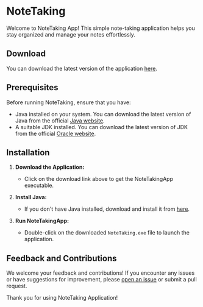 # NoteTaking

Welcome to NoteTaking App! This simple note-taking application helps you stay organized and manage your notes effortlessly.

## Download

You can download the latest version of the application [here](https://github.com/zainezq/NoteTaking/blob/main/out/Releases/V1/NoteTaking.exe?raw=true).

## Prerequisites

Before running NoteTaking, ensure that you have:
- Java installed on your system. You can download the latest version of Java from the official [Java website](https://www.java.com/en/download/).
- A suitable JDK installed. You can download the latest version of JDK from the official [Oracle website](https://www.oracle.com/java/technologies/downloads/#jdk21-windows).

## Installation

1. **Download the Application:**
   - Click on the download link above to get the NoteTakingApp executable.

2. **Install Java:**
   - If you don't have Java installed, download and install it from [here](https://www.java.com/en/download/).

3. **Run NoteTakingApp:**
   - Double-click on the downloaded `NoteTaking.exe` file to launch the application.

## Feedback and Contributions

We welcome your feedback and contributions! If you encounter any issues or have suggestions for improvement, please [open an issue](https://github.com/zainezq/NoteTaking/issues) or submit a pull request.

Thank you for using NoteTaking Application!


